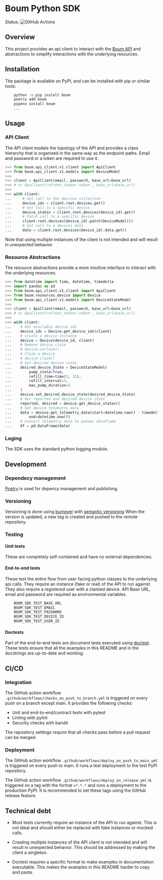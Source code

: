 # Boum Python SDK
Status: ![GitHub Actions](https://github.com/boum-garden/sdk/actions/workflows/main.yml/badge.svg)

## Overview
This project provides an api client to interact with the [Boum API](https://api.boum.us/swagger) and abstractions to 
simplify interactions with the underlying resources.


## Installation
The package is available on PyPI, and can be installed with pip or similar tools:

```bash
    python -m pip install boum
    poetry add boum
    pipenv install boum
    ...
```

## Usage

### API Client
The API client models the topology of the API and provides a class hierarchy that is organized in the same way as the 
endpoint paths. Email and password or a token are required to use it.

```python
>>> from boum.api_client.v1.client import ApiClient
>>> from boum.api_client.v1.models import DeviceModel
>>> 
>>> client = ApiClient(email, password, base_url=base_url)
>>> # or ApiClient(refresh_token='token', base_url=base_url)
>>>
>>> with client:
...     # Get call to the devices collection
...     device_ids = client.root.devices.get()
...     # Get call to a specific device 
...     device_states = client.root.devices(device_id).get()
...     # Patch call to a specific device
...     client.root.devices(device_id).patch(DeviceModel())
...     # Get call to a devices data
...     data = client.root.devices(device_id).data.get()

```

Note that using multiple instances of the client is not intended and will result in unexpected behavior.


### Resource Abstractions
The resource abstractions provide a more intuitive interface to interact with the underlying resources.

```python
>>> from datetime import time, datetime, timedelta
>>> import pandas as pd
>>> from boum.api_client.v1.client import ApiClient
>>> from boum.resources.device import Device
>>> from boum.api_client.v1.models import DeviceStateModel
>>>
>>> client = ApiClient(email, password, base_url=base_url)
>>> # or ApiClient(refresh_token='token', base_url=base_url)
>>>
>>> with client:
...    # Get available device ids
...    device_ids = Device.get_device_ids(client)
...    # Create a device instance
...    device = Device(device_id, client)
...    # Remove device claim
...    # device.unclaim()
...    # Claim a device
...    # device.claim()
...    # Set desired device state
...    desired_device_State = DeviceStateModel(
...        pump_state=True,
...        refill_time=time(3, 32),
...        refill_interval=3,
...        max_pump_duration=5
...    )
...    device.set_desired_device_state(desired_device_State)
...    # Get reported and desired device state
...    reported, desired = device.get_device_states()
...    # Get device telemetry data
...    data = device.get_telemetry_data(start=datetime.now() - timedelta(days=1),
...        end=datetime.now())
...    # Convert telemetry data to pandas dataframe
...    df = pd.DataFrame(data)

```

### Loging
The SDK uses the standard python logging module.

## Development

### Dependecy management
[Poetry](https://python-poetry.org/) is used for depency management and publishing.

### Versioning
Versioning is done using [bumpver](https://pypi.org/project/bumpver/) 
with [semantic versioning](https://semver.org/)
When the version is updated, a new tag is created and pushed to the remote repository.


### Testing

#### Unit tests
These are completely self-contained and have no external dependencies.

#### End-to-end tests
These test the entire flow from user facing python classes to the underlying api calls. They require an instance 
(fake or real) of the API to run against. They also require a registered user with a clamied device.
API Base URL, email and password are required as environmental variables.

```bash
    BOUM_SDK_TEST_BASE_URL
    BOUM_SDK_TEST_EMAIL
    BOUM_SDK_TEST_PASSWORD
    BOUM_SDK_TEST_DEVICE_ID
    BOUM_SDK_TEST_USER_ID
```

#### Doctests

Part of the end-to-end tests are document tests executed using 
[doctest](https://docs.python.org/3/library/doctest.html). 
These tests ensure that all the examples in this README and in the docstrings are up-to-date and working.


## CI/CD

### Integration

The GitHub action workflow `.github/workflows/checks_on_push_to_branch.yml` is triggered on every push on a branch
except main. It provides the following checks:

- Unit and end-to-end/contract tests with pytest
- Linting with pylint
- Security checks with bandit

The repository settings require that all checks pass before a pull request can be merged.

### Deployment

The GitHub action workflow `.github/workflows/deploy_on_push_to_main.yml` is triggered on every push to main. It runs a
test deployment to the test PyPI repository.

The GitHub action workflow `.github/workflows/deploy_on_release.yml` is triggered on a tag with the format `v*.*.*` and
runs a deployment to the production PyPI. It is recommended to set these tags using the GitHub release feature. 


## Technical debt

- Most tests currently require an instance of the API to run against. This is not ideal and should either be replaced
  with fake instances or mocked calls.

- Creating multiple instances of the API client is not intended and will result in unexpected behavior. This should be 
  addressed by making the client a singleton.

- Doctest requires a specific format to make examples in documentation executable. This makes the examples in this
  README harder to copy and paste. 





